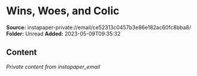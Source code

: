 # Wins, Woes, and Colic

**Source:** instapaper-private://email/ce52313c0457b3e86e182ac60fc8bba8/
**Folder:** Unread
**Added:** 2023-05-09T09:35:32




## Content
*Private content from instapaper_email*
